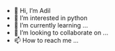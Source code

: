 - 👋 Hi, I’m Adil
- 👀 I’m interested in python
- 🌱 I’m currently learning ...
- 💞️ I’m looking to collaborate on ...
- 📫 How to reach me ...

